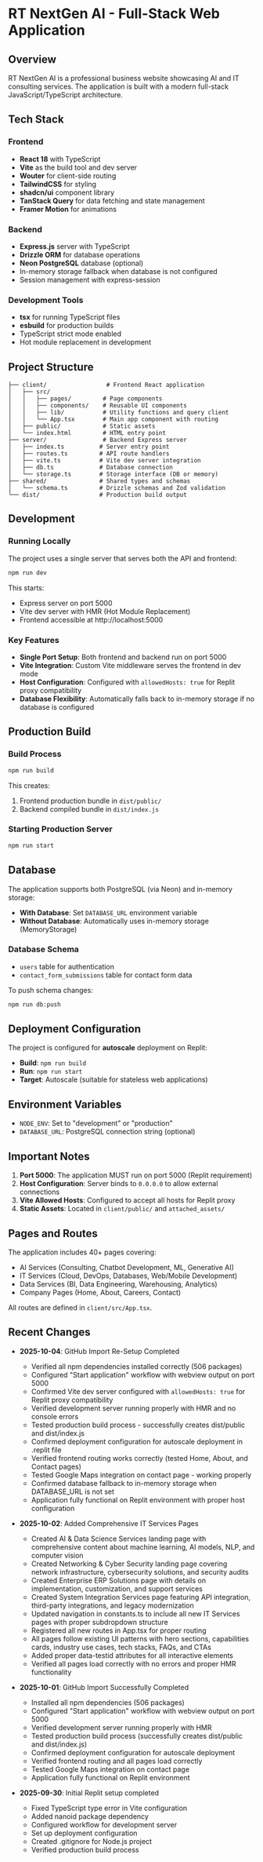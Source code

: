 # RT NextGen AI - Full-Stack Web Application

## Overview
RT NextGen AI is a professional business website showcasing AI and IT consulting services. The application is built with a modern full-stack JavaScript/TypeScript architecture.

## Tech Stack

### Frontend
- **React 18** with TypeScript
- **Vite** as the build tool and dev server
- **Wouter** for client-side routing
- **TailwindCSS** for styling
- **shadcn/ui** component library
- **TanStack Query** for data fetching and state management
- **Framer Motion** for animations

### Backend
- **Express.js** server with TypeScript
- **Drizzle ORM** for database operations
- **Neon PostgreSQL** database (optional)
- In-memory storage fallback when database is not configured
- Session management with express-session

### Development Tools
- **tsx** for running TypeScript files
- **esbuild** for production builds
- TypeScript strict mode enabled
- Hot module replacement in development

## Project Structure

```
├── client/                 # Frontend React application
│   ├── src/
│   │   ├── pages/         # Page components
│   │   ├── components/    # Reusable UI components
│   │   ├── lib/           # Utility functions and query client
│   │   └── App.tsx        # Main app component with routing
│   ├── public/            # Static assets
│   └── index.html         # HTML entry point
├── server/                # Backend Express server
│   ├── index.ts          # Server entry point
│   ├── routes.ts         # API route handlers
│   ├── vite.ts           # Vite dev server integration
│   ├── db.ts             # Database connection
│   └── storage.ts        # Storage interface (DB or memory)
├── shared/               # Shared types and schemas
│   └── schema.ts         # Drizzle schemas and Zod validation
└── dist/                 # Production build output
```

## Development

### Running Locally
The project uses a single server that serves both the API and frontend:

```bash
npm run dev
```

This starts:
- Express server on port 5000
- Vite dev server with HMR (Hot Module Replacement)
- Frontend accessible at http://localhost:5000

### Key Features
- **Single Port Setup**: Both frontend and backend run on port 5000
- **Vite Integration**: Custom Vite middleware serves the frontend in dev mode
- **Host Configuration**: Configured with `allowedHosts: true` for Replit proxy compatibility
- **Database Flexibility**: Automatically falls back to in-memory storage if no database is configured

## Production Build

### Build Process
```bash
npm run build
```

This creates:
1. Frontend production bundle in `dist/public/`
2. Backend compiled bundle in `dist/index.js`

### Starting Production Server
```bash
npm run start
```

## Database

The application supports both PostgreSQL (via Neon) and in-memory storage:

- **With Database**: Set `DATABASE_URL` environment variable
- **Without Database**: Automatically uses in-memory storage (MemoryStorage)

### Database Schema
- `users` table for authentication
- `contact_form_submissions` table for contact form data

To push schema changes:
```bash
npm run db:push
```

## Deployment Configuration

The project is configured for **autoscale** deployment on Replit:
- **Build**: `npm run build`
- **Run**: `npm run start`
- **Target**: Autoscale (suitable for stateless web applications)

## Environment Variables

- `NODE_ENV`: Set to "development" or "production"
- `DATABASE_URL`: PostgreSQL connection string (optional)

## Important Notes

1. **Port 5000**: The application MUST run on port 5000 (Replit requirement)
2. **Host Configuration**: Server binds to `0.0.0.0` to allow external connections
3. **Vite Allowed Hosts**: Configured to accept all hosts for Replit proxy
4. **Static Assets**: Located in `client/public/` and `attached_assets/`

## Pages and Routes

The application includes 40+ pages covering:
- AI Services (Consulting, Chatbot Development, ML, Generative AI)
- IT Services (Cloud, DevOps, Databases, Web/Mobile Development)
- Data Services (BI, Data Engineering, Warehousing, Analytics)
- Company Pages (Home, About, Careers, Contact)

All routes are defined in `client/src/App.tsx`.

## Recent Changes

- **2025-10-04**: GitHub Import Re-Setup Completed
  - Verified all npm dependencies installed correctly (506 packages)
  - Configured "Start application" workflow with webview output on port 5000
  - Confirmed Vite dev server configured with `allowedHosts: true` for Replit proxy compatibility
  - Verified development server running properly with HMR and no console errors
  - Tested production build process - successfully creates dist/public and dist/index.js
  - Confirmed deployment configuration for autoscale deployment in .replit file
  - Verified frontend routing works correctly (tested Home, About, and Contact pages)
  - Tested Google Maps integration on contact page - working properly
  - Confirmed database fallback to in-memory storage when DATABASE_URL is not set
  - Application fully functional on Replit environment with proper host configuration

- **2025-10-02**: Added Comprehensive IT Services Pages
  - Created AI & Data Science Services landing page with comprehensive content about machine learning, AI models, NLP, and computer vision
  - Created Networking & Cyber Security landing page covering network infrastructure, cybersecurity solutions, and security audits
  - Created Enterprise ERP Solutions page with details on implementation, customization, and support services
  - Created System Integration Services page featuring API integration, third-party integrations, and legacy modernization
  - Updated navigation in constants.ts to include all new IT Services pages with proper subdropdown structure
  - Registered all new routes in App.tsx for proper routing
  - All pages follow existing UI patterns with hero sections, capabilities cards, industry use cases, tech stacks, FAQs, and CTAs
  - Added proper data-testid attributes for all interactive elements
  - Verified all pages load correctly with no errors and proper HMR functionality

- **2025-10-01**: GitHub Import Successfully Completed
  - Installed all npm dependencies (506 packages)
  - Configured "Start application" workflow with webview output on port 5000
  - Verified development server running properly with HMR
  - Tested production build process (successfully creates dist/public and dist/index.js)
  - Confirmed deployment configuration for autoscale deployment
  - Verified frontend routing and all pages load correctly
  - Tested Google Maps integration on contact page
  - Application fully functional on Replit environment

- **2025-09-30**: Initial Replit setup completed
  - Fixed TypeScript type error in Vite configuration
  - Added nanoid package dependency
  - Configured workflow for development server
  - Set up deployment configuration
  - Created .gitignore for Node.js project
  - Verified production build process
